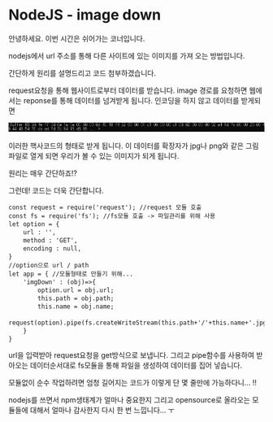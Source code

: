 # NodeJS - image down

안녕하세요. 이번 시간은 쉬어가는 코너입니다.

nodejs에서 url 주소를 통해 다른 사이트에 있는 이미지를 가져 오는 방법입니다.

간단하게 원리를 설명드리고 코드 첨부하겠습니다.

request요청을 통해 웹사이트로부터 데이터를 받습니다. image 경로를 요청하면 웹에서는 reponse를 통해 데이터를 넘겨받게 됩니다.  인코딩을 하지 않고 데이터를 받게되면

![](hax.png)

이러한 핵사코드의 형태로 받게 됩니다.  이 데이터를 확장자가 jpg나 png와 같은 그림파일로 열게 되면 우리가 볼 수 있는 이미지가 되게 됩니다.

원리는 매우 간단하죠!?

그런데!  코드는 더욱 간단합니다.

```
const request = require('request'); //request 모듈 호출
const fs = require('fs'); //fs모듈 호출 -> 파일관리를 위해 사용
let option = {
    url : '',
    method : 'GET',
    encoding : null,
}
//option으로 url / path
let app = { //모듈형태로 만들기 위해...
    'imgDown' : (obj)=>{
        option.url = obj.url;
        this.path = obj.path;
        this.name = obj.name;
        request(option).pipe(fs.createWriteStream(this.path+'/'+this.name+'.jpg'));
    }
}
```



url을 입력받아 request요청을 get방식으로 보냅니다. 그리고 pipe함수를 사용하여 받아오는 데이터순서대로 fs모듈을 통해 파일을 생성하여 데이터를 집어 넣습니다.

모듈없이 순수 작업하려면 엄청 길어지는 코드가 이렇게 단 몇 줄만에 가능하다니... !!

nodejs를 쓰면서 npm생태계가 얼마나 중요한지 그리고 opensource로 올라오는 모듈들에 대해서 얼마나 감사한지 다시 한 번 느낍니다... ㅜ